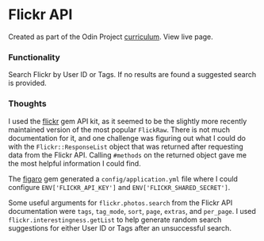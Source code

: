 # Flickr API

Created as part of the Odin Project [curriculum](https://www.theodinproject.com/courses/ruby-on-rails/lessons/using-an-api). View live page.

### Functionality

Search Flickr by User ID or Tags. If no results are found a suggested search is provided.

### Thoughts

I used the [flickr](https://github.com/cyclotron3k/flickr) gem API kit, as it seemed to be the slightly more recently maintained version of the most popular `FlickRaw`. There is not much documentation for it, and one challenge was figuring out what I could do with the `Flickr::ResponseList` object that was returned after requesting data from the Flickr API. Calling `#methods` on the returned object gave me the most helpful information I could find.

The [figaro](https://github.com/laserlemon/figaro) gem generated a `config/application.yml` file where I could configure `ENV['FLICKR_API_KEY']` and `ENV['FLICKR_SHARED_SECRET']`.

Some useful arguments for `flickr.photos.search` from the Flickr API documentation were `tags`, `tag_mode`, `sort`, `page`, `extras`, and `per_page`. I used `flickr.interestingness.getList` to help generate random search suggestions for either User ID or Tags after an unsuccessful search.

